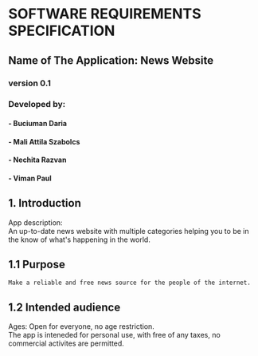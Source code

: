# SOFTWARE REQUIREMENTS SPECIFICATION
## Name of The Application: News Website
### version 0.1
### Developed by: 
#### - Buciuman Daria
#### - Mali Attila Szabolcs  
#### - Nechita Razvan 
#### - Viman Paul

## 1. Introduction
   App description:  
   An up-to-date news website with multiple categories helping you to be in the know of what's happening in the world.

## 1.1 Purpose
    Make a reliable and free news source for the people of the internet.

## 1.2 Intended audience
   Ages: Open for everyone, no age restriction.  
   The app is inteneded for personal use, with free of any taxes, no commercial activites are permitted.  